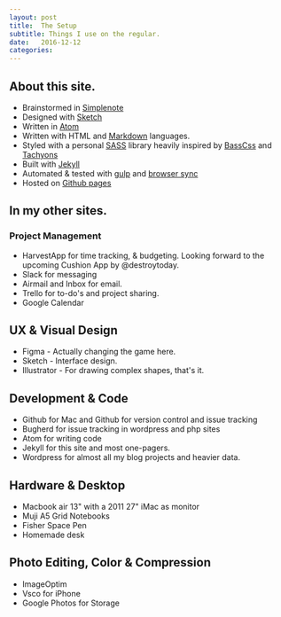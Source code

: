 ```yaml
---
layout: post
title:  The Setup
subtitle: Things I use on the regular.
date:   2016-12-12
categories:
---
```



## About this site.

- Brainstormed in [Simplenote](http://simplenote.com)
- Designed with [Sketch](http://sketchapp.com)
- Written in [Atom](https://atom.io/)
- Written with HTML and [Markdown](https://daringfireball.net/projects/markdown/syntax) languages.
- Styled with a personal [SASS](http://sass-lang.com/) library heavily inspired by [BassCss](http://basscss.com/) and [Tachyons](http://tachyons.io/)
- Built with <a href="https://jekyllrb.com/">Jekyll</a>
- Automated & tested with [gulp](http://gulpjs.com/) and [browser sync](https://browsersync.io/)
- Hosted on [Github pages](https://pages.github.com/)

## In my other sites.



### Project Management  
- HarvestApp for time tracking, & budgeting. Looking forward to the upcoming Cushion App by @destroytoday.
- Slack for messaging
- Airmail and Inbox for email.
- Trello for to-do's and project sharing.
- Google Calendar

## UX & Visual Design
- Figma - Actually changing the game here.
- Sketch - Interface design.
- Illustrator - For drawing complex shapes, that's it.

## Development & Code
- Github for Mac and Github for version control and issue tracking
- Bugherd for issue tracking in wordpress and php sites
- Atom for writing code
- Jekyll for this site and most one-pagers.
- Wordpress for almost all my blog projects and heavier data.

## Hardware & Desktop
- Macbook air 13" with a 2011 27" iMac as monitor
- Muji A5 Grid Notebooks
- Fisher Space Pen
- Homemade desk

## Photo Editing, Color & Compression
- ImageOptim
- Vsco for iPhone
- Google Photos for Storage

